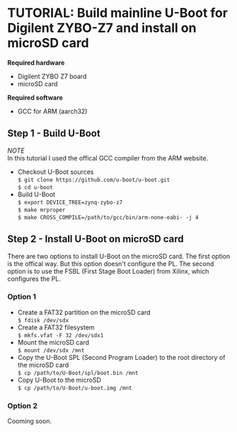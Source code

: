# TUTORIAL: Build mainline U-Boot for Digilent ZYBO-Z7 and install on microSD card

**Required hardware**

* Digilent ZYBO Z7 board
* microSD card

**Required software**

* GCC for ARM (aarch32)

## Step 1 - Build U-Boot

*NOTE*  
In this tutorial I used the offical GCC compiler from the ARM website.

* Checkout U-Boot sources  
``
$ git clone https://github.com/u-boot/u-boot.git
``  
``
$ cd u-boot
``  
* Build U-Boot  
``
$ export DEVICE_TREE=zynq-zybo-z7
``  
``
$ make mrproper
``  
``
$ make CROSS_COMPILE=/path/to/gcc/bin/arm-none-eabi- -j 4
``

## Step 2 - Install U-Boot on microSD card

There are two options to install U-Boot on the microSD card. The first option is the offical
way. But this option doesn't configure the PL. The second option is to use the FSBL (First
Stage Boot Loader) from Xilinx, which configures the PL.

### Option 1

* Create a FAT32 partition on the microSD card  
``
$ fdisk /dev/sdx
``  
* Create a FAT32 filesystem  
``
$ mkfs.vfat -F 32 /dev/sdx1
``  
* Mount the microSD card  
``
$ mount /dev/sdx /mnt
``  
* Copy the U-Boot SPL (Second Program Loader) to the root directory of the microSD card  
``
$ cp /path/to/U-Boot/spl/boot.bin /mnt
``  
* Copy U-Boot to the microSD  
``
$ cp /path/to/U-Boot/u-boot.img /mnt
``  

### Option 2

Cooming soon.
